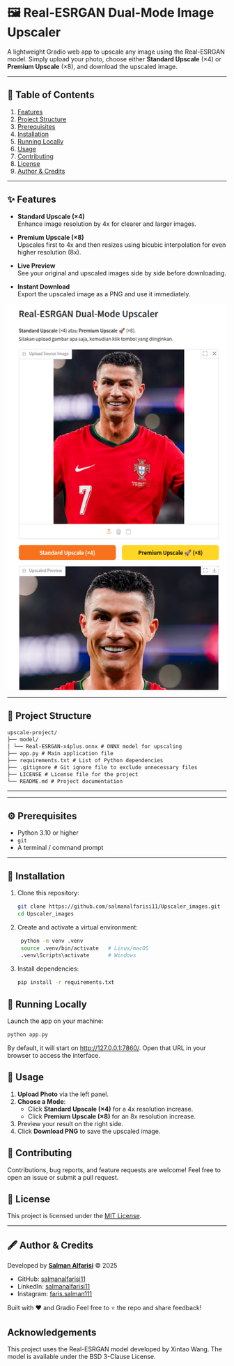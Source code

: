 # 🖼️ Real-ESRGAN Dual-Mode Image Upscaler

A lightweight Gradio web app to upscale any image using the Real-ESRGAN model. Simply upload your photo, choose either **Standard Upscale** (×4) or **Premium Upscale** (×8), and download the upscaled image.


---

## 📑 Table of Contents

1. [Features](#features)  
2. [Project Structure](#project-structure)  
3. [Prerequisites](#prerequisites)  
4. [Installation](#installation)  
5. [Running Locally](#running-locally)  
6. [Usage](#usage)  
7. [Contributing](#contributing)  
8. [License](#license)  
9. [Author & Credits](#author--credits)

---

## ✨ Features

- **Standard Upscale (×4)**  
  Enhance image resolution by 4x for clearer and larger images.

- **Premium Upscale (×8)**  
  Upscales first to 4x and then resizes using bicubic interpolation for even higher resolution (8x).

- **Live Preview**  
  See your original and upscaled images side by side before downloading.

- **Instant Download**  
  Export the upscaled image as a PNG and use it immediately.

<p align="center">
  <img src="demo.png" alt="Demo Screenshot" width="600">
</p>

---


## 📁 Project Structure

```
upscale-project/
├── model/
│ └── Real-ESRGAN-x4plus.onnx # ONNX model for upscaling
├── app.py # Main application file
├── requirements.txt # List of Python dependencies
├── .gitignore # Git ignore file to exclude unnecessary files
├── LICENSE # License file for the project
└── README.md # Project documentation
```

---


---

## ⚙️ Prerequisites

- Python 3.10 or higher  
- `git`  
- A terminal / command prompt  

---

## 🔧 Installation

1. Clone this repository:

   ```bash
   git clone https://github.com/salmanalfarisi11/Upscaler_images.git
   cd Upscaler_images
   ```

2. Create and activate a virtual environment:

   ```bash
    python -m venv .venv
    source .venv/bin/activate   # Linux/macOS
    .venv\Scripts\activate      # Windows
   ```

3. Install dependencies:

   ```bash
   pip install -r requirements.txt
   ```

## 🚀 Running Locally

Launch the app on your machine:
   ```bash
   python app.py
   ```
By default, it will start on http://127.0.0.1:7860/. Open that URL in your browser to access the interface.

## 🎯 Usage

1. **Upload Photo** via the left panel.  
2. **Choose a Mode**:  
   - Click **Standard Upscale (×4)** for a 4x resolution increase. 
   - Click **Premium Upscale (×8)** for an 8x resolution increase.
3. Preview your result on the right side. 
4. Click **Download PNG** to save the upscaled image.


## 🤝 Contributing
Contributions, bug reports, and feature requests are welcome! Feel free to open an issue or submit a pull request.


## 📄 License

This project is licensed under the [MIT License](LICENSE).

---

## 🖋️ Author & Credits

Developed by **[Salman Alfarisi](https://github.com/salmanalfarisi11)** © 2025  
- GitHub: [salmanalfarisi11](https://github.com/salmanalfarisi11)  
- LinkedIn: [salmanalfarisi11](https://linkedin.com/in/salmanalfarisi11)  
- Instagram: [faris.salman111](https://instagram.com/faris.salman111)  

Built with ❤️ and Gradio
Feel free to ⭐ the repo and share feedback!

## Acknowledgements
This project uses the Real-ESRGAN model developed by Xintao Wang.
The model is available under the BSD 3-Clause License.